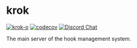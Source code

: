 # krok

[![krok-o](https://circleci.com/gh/krok-o/krok.svg?style=svg)](https://app.circleci.com/pipelines/github/krok-o/krok)
[![codecov](https://codecov.io/gh/krok-o/krok/branch/main/graph/badge.svg?token=8PCNgnL2BI)](https://codecov.io/gh/krok-o/krok)
[![Discord Chat](https://img.shields.io/discord/799290432567771146.svg)](https://discord.gg/)  

The main server of the hook management system.

